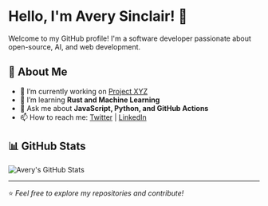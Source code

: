 # Hello, I'm Avery Sinclair! 👋

Welcome to my GitHub profile! I'm a software developer passionate about open-source, AI, and web development.

## 🚀 About Me
- 🔭 I’m currently working on [Project XYZ](https://github.com/yourproject)
- 🌱 I’m learning **Rust and Machine Learning**
- 💬 Ask me about **JavaScript, Python, and GitHub Actions**
- 📫 How to reach me: [Twitter](https://twitter.com/yourhandle) | [LinkedIn](https://linkedin.com/in/yourprofile)

## 📊 GitHub Stats
![Avery's GitHub Stats](https://github-readme-stats.vercel.app/api?username=AverySinclair&show_icons=true&theme=radical)

---
⭐️ _Feel free to explore my repositories and contribute!_
